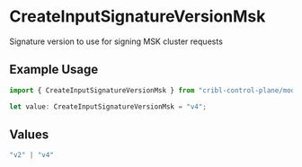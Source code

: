 # CreateInputSignatureVersionMsk

Signature version to use for signing MSK cluster requests

## Example Usage

```typescript
import { CreateInputSignatureVersionMsk } from "cribl-control-plane/models/operations";

let value: CreateInputSignatureVersionMsk = "v4";
```

## Values

```typescript
"v2" | "v4"
```